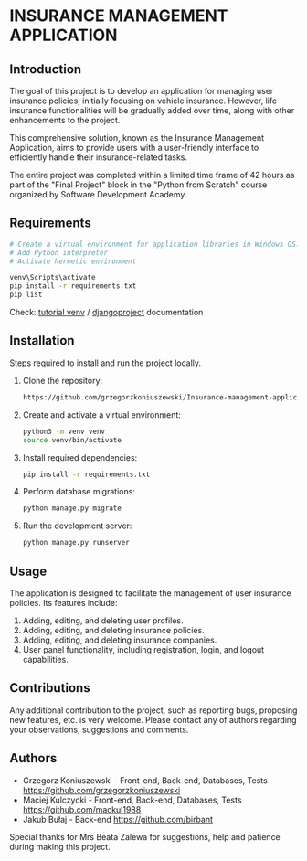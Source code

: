 # INSURANCE MANAGEMENT APPLICATION

## Introduction

The goal of this project is to develop an application for managing user insurance policies, initially focusing on vehicle insurance. However, life insurance functionalities will be gradually added over time, along with other enhancements to the project.

This comprehensive solution, known as the Insurance Management Application, aims to provide users with a user-friendly interface to efficiently handle their insurance-related tasks.

The entire project was completed within a limited time frame of 42 hours as part of the "Final Project" block in the "Python from Scratch" course organized by Software Development Academy.

## Requirements
```bash
# Create a virtual environment for application libraries in Windows OS:
# Add Python interpreter
# Activate hermetic environment

venv\Scripts\activate
pip install -r requirements.txt
pip list
```
Check: [tutorial venv](https://docs.python.org/3/tutorial/venv.html)
/ [djangoproject](https://www.djangoproject.com/) documentation

## Installation

Steps required to install and run the project locally.

1. Clone the repository:

    ```bash
    https://github.com/grzegorzkoniuszewski/Insurance-management-application
    ```

2. Create and activate a virtual environment:

    ```bash
    python3 -m venv venv
    source venv/bin/activate
    ```

3. Install required dependencies:

    ```bash
    pip install -r requirements.txt
    ```

4. Perform database migrations:

    ```bash
    python manage.py migrate
    ```

5. Run the development server:

    ```bash
    python manage.py runserver
    ```

## Usage

The application is designed to facilitate the management of user insurance policies. Its features include:

1.  Adding, editing, and deleting user profiles.
2.  Adding, editing, and deleting insurance policies.
3.  Adding, editing, and deleting insurance companies.
4.  User panel functionality, including registration, login, and logout capabilities.


## Contributions

Any additional contribution to the project, such as reporting bugs, proposing new features, etc. is very welcome. 
Please contact any of authors regarding your observations, suggestions and comments.

## Authors

- Grzegorz Koniuszewski - Front-end, Back-end, Databases, Tests
https://github.com/grzegorzkoniuszewski
- Maciej Kulczycki - Front-end, Back-end, Databases, Tests
https://github.com/mackul1988
- Jakub Bułaj - Back-end
https://github.com/birbant

Special thanks for Mrs Beata Zalewa for suggestions, help and patience during making this project. 
